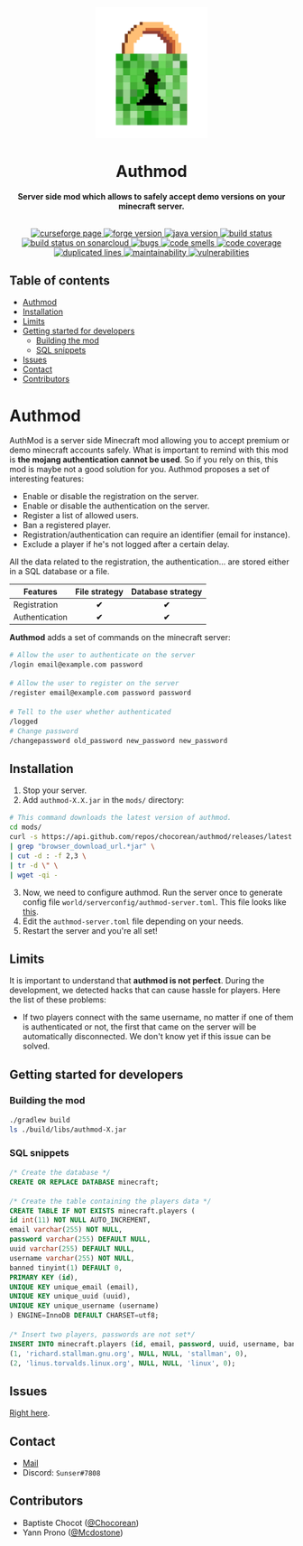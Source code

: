 <div align="center">
<br>
<img
    alt="AuthMod"
    src="./src/main/resources/logo.png"
    width=200px
/>
<br/>
<h1>Authmod</h1>
<strong>Server side mod which allows to safely accept demo versions on your minecraft server.</strong>
</div>
<br/>
<p align="center">
<a href="https://www.curseforge.com/minecraft/mc-mods/authmod">
    <img src="https://img.shields.io/badge/curseforge-authmod-blueviolet" alt="curseforge page"/>
</a>
<a href="https://img.shields.io/badge/forge%20version-1.15.1-blue.svg">
    <img src="https://img.shields.io/badge/forge%20version-1.15.1-blue.svg" alt="forge version"/>
</a>
<a href="https://img.shields.io/badge/java-1.8-blue.svg">
    <img src="https://img.shields.io/badge/java-1.8-blue.svg" alt="java version" />
</a>
<a href="https://travis-ci.com/Chocorean/authmod">
    <img src="https://travis-ci.com/Chocorean/authmod.svg?branch=master" alt="build status"/>
</a>

<a href="https://sonarcloud.io/dashboard?id=Chocorean_authmod">
    <img src="https://sonarcloud.io/api/project_badges/measure?project=Chocorean_authmod&metric=alert_status" alt="build status on sonarcloud"/>
</a>
<a href="https://sonarcloud.io/dashboard?id=Chocorean_authmod">
    <img src="https://sonarcloud.io/api/project_badges/measure?project=Chocorean_authmod&metric=bugs" alt="bugs"/>
</a>
<a href="https://sonarcloud.io/dashboard?id=Chocorean_authmod">
    <img src="https://sonarcloud.io/api/project_badges/measure?project=Chocorean_authmod&metric=code_smells" alt="code smells"/>
</a>
<a href="https://sonarcloud.io/dashboard?id=Chocorean_authmod">
    <img src="https://sonarcloud.io/api/project_badges/measure?project=Chocorean_authmod&metric=coverage" alt="code coverage" />
</a>
<a href="https://sonarcloud.io/dashboard?id=Chocorean_authmod">
    <img src="https://sonarcloud.io/api/project_badges/measure?project=Chocorean_authmod&metric=duplicated_lines_density" alt="duplicated lines" />
</a>
<a href="https://sonarcloud.io/dashboard?id=Chocorean_authmod">
    <img src="https://sonarcloud.io/api/project_badges/measure?project=Chocorean_authmod&metric=sqale_rating" alt="maintainability" />
</a>
<a href="https://sonarcloud.io/dashboard?id=Chocorean_authmod">
    <img src="https://sonarcloud.io/api/project_badges/measure?project=Chocorean_authmod&metric=vulnerabilities" alt="vulnerabilities" />
</a>
</p>


## Table of contents

- [Authmod](#authmod)
- [Installation](#installation)
- [Limits](#limits)
- [Getting started for developers](#getting-started-for-developers)
  - [Building the mod](#building-the-mod)
  - [SQL snippets](#sql-snippets)
- [Issues](#issues)
- [Contact](#contact)
- [Contributors](#contributors)


# Authmod

AuthMod is a server side Minecraft mod allowing you to accept premium or demo minecraft accounts safely. What is important to remind with this mod is **the mojang authentication cannot be used**. So if you rely on this, this mod is maybe not a good solution for you. Authmod proposes a set of interesting features:

- Enable or disable the registration on the server.
- Enable or disable the authentication on the server.
- Register a list of allowed users.
- Ban a registered player.
- Registration/authentication can require an identifier (email for instance).
- Exclude a player if he's not logged after a certain delay.

All the data related to the registration, the authentication... are stored either in a SQL database or a file.

| Features       | File strategy | Database strategy |
| -------------- | :-----------: | :---------------: |
| Registration   |     **✔**     |       **✔**       |
| Authentication |     **✔**     |       **✔**       |

**Authmod** adds a set of commands on the minecraft server:
```bash
# Allow the user to authenticate on the server
/login email@example.com password

# Allow the user to register on the server
/register email@example.com password password

# Tell to the user whether authenticated
/logged
# Change password
/changepassword old_password new_password new_password
```


## Installation

1. Stop your server.
2. Add `authmod-X.X.jar` in the `mods/` directory:

```bash
# This command downloads the latest version of authmod.
cd mods/
curl -s https://api.github.com/repos/chocorean/authmod/releases/latest \
| grep "browser_download_url.*jar" \
| cut -d : -f 2,3 \
| tr -d \" \
| wget -qi -
```
3. Now, we need to configure authmod. Run the server once to generate config file `world/serverconfig/authmod-server.toml`. This file looks like [this](./src/main/resources/authmod-server.toml).
4. Edit the `authmod-server.toml` file depending on your needs.
5. Restart the server and you're all set!


## Limits
It is important to understand that **authmod is not perfect**. During the development, we detected hacks that can cause hassle for players. Here the list of these problems:
 - If two players connect with the same username, no matter if one of them is authenticated or not, the first that came on the server will be automatically disconnected. We don't know yet if this issue can be solved.


## Getting started for developers

### Building the mod

```bash
./gradlew build
ls ./build/libs/authmod-X.jar
```


### SQL snippets

```sql
/* Create the database */
CREATE OR REPLACE DATABASE minecraft;

/* Create the table containing the players data */
CREATE TABLE IF NOT EXISTS minecraft.players (
id int(11) NOT NULL AUTO_INCREMENT,
email varchar(255) NOT NULL,
password varchar(255) DEFAULT NULL,
uuid varchar(255) DEFAULT NULL,
username varchar(255) NOT NULL,
banned tinyint(1) DEFAULT 0,
PRIMARY KEY (id),
UNIQUE KEY unique_email (email),
UNIQUE KEY unique_uuid (uuid),
UNIQUE KEY unique_username (username)
) ENGINE=InnoDB DEFAULT CHARSET=utf8;

/* Insert two players, passwords are not set*/
INSERT INTO minecraft.players (id, email, password, uuid, username, banned) VALUES
(1, 'richard.stallman.gnu.org', NULL, NULL, 'stallman', 0),
(2, 'linus.torvalds.linux.org', NULL, NULL, 'linux', 0);
```


## Issues

[Right here](https://github.com/Chocorean/authmod/issues).


## Contact

- [Mail](mailto:baptiste.chocot@gmail.com)
- Discord: `Sunser#7808`


## Contributors

- Baptiste Chocot ([@Chocorean](https://www.github.com/Chocorean/))
- Yann Prono ([@Mcdostone](https://www.github.com/Mcdostone/))
